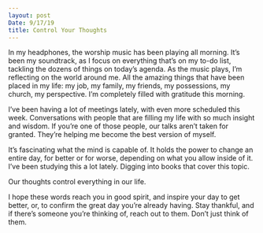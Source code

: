 ```yaml
---
layout: post
Date: 9/17/19
title: Control Your Thoughts
---
```


In my headphones, the worship music has been playing all morning. It’s been my soundtrack, as I focus on everything that’s on my to-do list, tackling the dozens of things on today’s agenda. As the music plays, I’m reflecting on the world around me. All the amazing things that have been placed in my life: my job, my family, my friends, my possessions, my church, my perspective. I’m completely filled with gratitude this morning. 

I’ve been having a lot of meetings lately, with even more scheduled this week. Conversations with people that are filling my life with so much insight and wisdom. If you’re one of those people, our talks aren’t taken for granted. They’re helping me become the best version of myself.

It’s fascinating what the mind is capable of. It holds the power to change an entire day, for better or for worse, depending on what you allow inside of it. I’ve been studying this a lot lately. Digging into books that cover this topic.

Our thoughts control everything in our life.

I hope these words reach you in good spirit, and inspire your day to get better, or, to confirm the great day you’re already having. Stay thankful, and if there’s someone you’re thinking of, reach out to them. Don’t just think of them.
